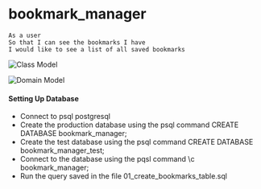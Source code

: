 # bookmark_manager

```
As a user
So that I can see the bookmarks I have
I would like to see a list of all saved bookmarks
```

![Class Model](/public/ClassModel.png)

![Domain Model](/public/DomainModel.png)


#### Setting Up Database

- Connect to psql postgresql
- Create the production database using the psql command CREATE DATABASE bookmark_manager;
- Create the test database using the psql command CREATE DATABASE bookmark_manager_test;
- Connect to the database using the pqsl command \c bookmark_manager;
- Run the query saved in the file 01_create_bookmarks_table.sql